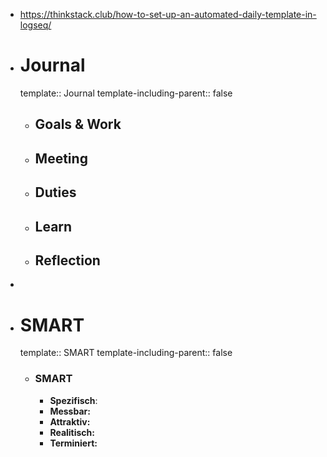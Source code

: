 - https://thinkstack.club/how-to-set-up-an-automated-daily-template-in-logseq/
- # Journal
  template:: Journal
  template-including-parent:: false
	- ## Goals & Work
	- ## Meeting
	- ## Duties
	- ## Learn
	- ## Reflection
-
- # SMART
  template:: SMART
  template-including-parent:: false
	- ### SMART
		- **Spezifisch**:
		- **Messbar:**
		- **Attraktiv:**
		- **Realitisch:**
		- **Terminiert:**